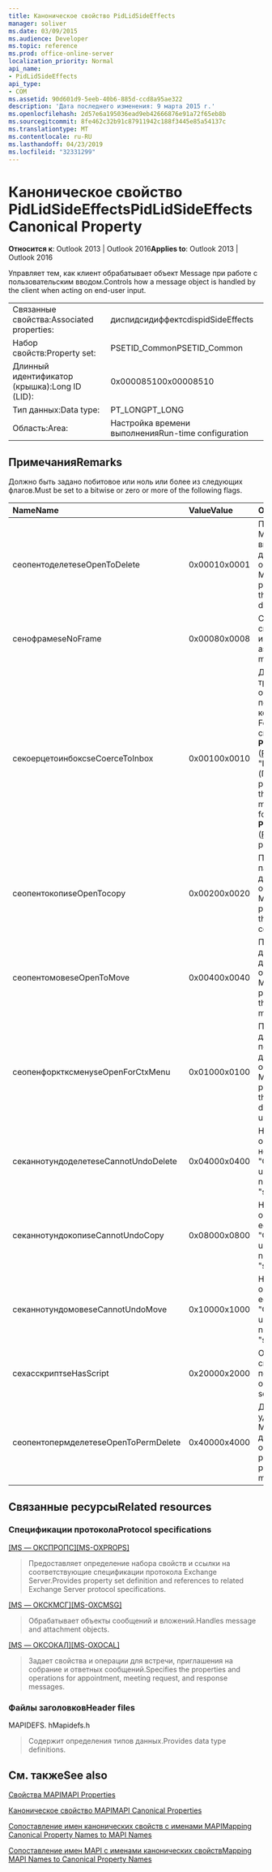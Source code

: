 ```yaml
---
title: Каноническое свойство PidLidSideEffects
manager: soliver
ms.date: 03/09/2015
ms.audience: Developer
ms.topic: reference
ms.prod: office-online-server
localization_priority: Normal
api_name:
- PidLidSideEffects
api_type:
- COM
ms.assetid: 90d601d9-5eeb-40b6-885d-ccd8a95ae322
description: 'Дата последнего изменения: 9 марта 2015 г.'
ms.openlocfilehash: 2d57e6a195036ead9eb42666876e91a72f65eb8b
ms.sourcegitcommit: 8fe462c32b91c87911942c188f3445e85a54137c
ms.translationtype: MT
ms.contentlocale: ru-RU
ms.lasthandoff: 04/23/2019
ms.locfileid: "32331299"
---
```

# <a name="pidlidsideeffects-canonical-property"></a><span data-ttu-id="10ad6-103">Каноническое свойство PidLidSideEffects</span><span class="sxs-lookup"><span data-stu-id="10ad6-103">PidLidSideEffects Canonical Property</span></span>

  
  
<span data-ttu-id="10ad6-104">**Относится к**: Outlook 2013 | Outlook 2016</span><span class="sxs-lookup"><span data-stu-id="10ad6-104">**Applies to**: Outlook 2013 | Outlook 2016</span></span> 
  
<span data-ttu-id="10ad6-105">Управляет тем, как клиент обрабатывает объект Message при работе с пользовательским вводом.</span><span class="sxs-lookup"><span data-stu-id="10ad6-105">Controls how a message object is handled by the client when acting on end-user input.</span></span>
  
|||
|:-----|:-----|
|<span data-ttu-id="10ad6-106">Связанные свойства:</span><span class="sxs-lookup"><span data-stu-id="10ad6-106">Associated properties:</span></span>  <br/> |<span data-ttu-id="10ad6-107">диспидсидиффектс</span><span class="sxs-lookup"><span data-stu-id="10ad6-107">dispidSideEffects</span></span>  <br/> |
|<span data-ttu-id="10ad6-108">Набор свойств:</span><span class="sxs-lookup"><span data-stu-id="10ad6-108">Property set:</span></span>  <br/> |<span data-ttu-id="10ad6-109">PSETID_Common</span><span class="sxs-lookup"><span data-stu-id="10ad6-109">PSETID_Common</span></span>  <br/> |
|<span data-ttu-id="10ad6-110">Длинный идентификатор (крышка):</span><span class="sxs-lookup"><span data-stu-id="10ad6-110">Long ID (LID):</span></span>  <br/> |<span data-ttu-id="10ad6-111">0x00008510</span><span class="sxs-lookup"><span data-stu-id="10ad6-111">0x00008510</span></span>  <br/> |
|<span data-ttu-id="10ad6-112">Тип данных:</span><span class="sxs-lookup"><span data-stu-id="10ad6-112">Data type:</span></span>  <br/> |<span data-ttu-id="10ad6-113">PT_LONG</span><span class="sxs-lookup"><span data-stu-id="10ad6-113">PT_LONG</span></span>  <br/> |
|<span data-ttu-id="10ad6-114">Область:</span><span class="sxs-lookup"><span data-stu-id="10ad6-114">Area:</span></span>  <br/> |<span data-ttu-id="10ad6-115">Настройка времени выполнения</span><span class="sxs-lookup"><span data-stu-id="10ad6-115">Run-time configuration</span></span>  <br/> |
   
## <a name="remarks"></a><span data-ttu-id="10ad6-116">Примечания</span><span class="sxs-lookup"><span data-stu-id="10ad6-116">Remarks</span></span>

<span data-ttu-id="10ad6-117">Должно быть задано побитовое или ноль или более из следующих флагов.</span><span class="sxs-lookup"><span data-stu-id="10ad6-117">Must be set to a bitwise or zero or more of the following flags.</span></span>
  
|<span data-ttu-id="10ad6-118">**Name**</span><span class="sxs-lookup"><span data-stu-id="10ad6-118">**Name**</span></span>|<span data-ttu-id="10ad6-119">**Value**</span><span class="sxs-lookup"><span data-stu-id="10ad6-119">**Value**</span></span>|<span data-ttu-id="10ad6-120">**Описание**</span><span class="sxs-lookup"><span data-stu-id="10ad6-120">**Description**</span></span>|
|:-----|:-----|:-----|
|<span data-ttu-id="10ad6-121">сеопентоделете</span><span class="sxs-lookup"><span data-stu-id="10ad6-121">seOpenToDelete</span></span>  <br/> |<span data-ttu-id="10ad6-122">0x0001</span><span class="sxs-lookup"><span data-stu-id="10ad6-122">0x0001</span></span>  <br/> |<span data-ttu-id="10ad6-123">При удалении объекта Message необходимо выполнить дополнительную обработку объекта Message.</span><span class="sxs-lookup"><span data-stu-id="10ad6-123">Additional processing is required on the message object when deleting.</span></span>  <br/> |
|<span data-ttu-id="10ad6-124">сенофраме</span><span class="sxs-lookup"><span data-stu-id="10ad6-124">seNoFrame</span></span>  <br/> |<span data-ttu-id="10ad6-125">0x0008</span><span class="sxs-lookup"><span data-stu-id="10ad6-125">0x0008</span></span>  <br/> |<span data-ttu-id="10ad6-126">С объектом Message не связан пользовательский интерфейс.</span><span class="sxs-lookup"><span data-stu-id="10ad6-126">No UI is associated with the message object.</span></span>  <br/> |
|<span data-ttu-id="10ad6-127">секоерцетоинбокс</span><span class="sxs-lookup"><span data-stu-id="10ad6-127">seCoerceToInbox</span></span>  <br/> |<span data-ttu-id="10ad6-128">0x0010</span><span class="sxs-lookup"><span data-stu-id="10ad6-128">0x0010</span></span>  <br/> |<span data-ttu-id="10ad6-129">Для объекта Message требуется дополнительная обработка при перемещении или копировании в объект Folder с помощью свойства **PR_CONTAINER_CLASS** ([PIDTAGCONTAINERCLASS](pidtagcontainerclass-canonical-property.md)) "IPF. Note (Примечание).</span><span class="sxs-lookup"><span data-stu-id="10ad6-129">Additional processing is required on the message object when moving or copying to a folder object with a **PR_CONTAINER_CLASS** ([PidTagContainerClass](pidtagcontainerclass-canonical-property.md)) property of "IPF.Note".</span></span>  <br/> |
|<span data-ttu-id="10ad6-130">сеопентокопи</span><span class="sxs-lookup"><span data-stu-id="10ad6-130">seOpenTocopy</span></span>  <br/> |<span data-ttu-id="10ad6-131">0x0020</span><span class="sxs-lookup"><span data-stu-id="10ad6-131">0x0020</span></span>  <br/> |<span data-ttu-id="10ad6-132">При копировании в другую папку требуется дополнительная обработка объекта Message.</span><span class="sxs-lookup"><span data-stu-id="10ad6-132">Additional processing is required on the message object when copying to another folder.</span></span>  <br/> |
|<span data-ttu-id="10ad6-133">сеопентомове</span><span class="sxs-lookup"><span data-stu-id="10ad6-133">seOpenToMove</span></span>  <br/> |<span data-ttu-id="10ad6-134">0x0040</span><span class="sxs-lookup"><span data-stu-id="10ad6-134">0x0040</span></span>  <br/> |<span data-ttu-id="10ad6-135">При перемещении в другую папку требуется дополнительная обработка объекта Message.</span><span class="sxs-lookup"><span data-stu-id="10ad6-135">Additional processing is required on the message object when moving to another folder.</span></span>  <br/> |
|<span data-ttu-id="10ad6-136">сеопенфорктксмену</span><span class="sxs-lookup"><span data-stu-id="10ad6-136">seOpenForCtxMenu</span></span>  <br/> |<span data-ttu-id="10ad6-137">0x0100</span><span class="sxs-lookup"><span data-stu-id="10ad6-137">0x0100</span></span>  <br/> |<span data-ttu-id="10ad6-138">При отображении команд для конечного пользователя требуется дополнительная обработка объекта Message.</span><span class="sxs-lookup"><span data-stu-id="10ad6-138">Additional processing is required on the message object when displaying verbs to the end-user.</span></span>  <br/> |
|<span data-ttu-id="10ad6-139">секаннотундоделете</span><span class="sxs-lookup"><span data-stu-id="10ad6-139">seCannotUndoDelete</span></span>  <br/> |<span data-ttu-id="10ad6-140">0x0400</span><span class="sxs-lookup"><span data-stu-id="10ad6-140">0x0400</span></span>  <br/> |<span data-ttu-id="10ad6-141">Невозможно отменить операцию удаления, если не задано значение "Сеопентоделете".</span><span class="sxs-lookup"><span data-stu-id="10ad6-141">Cannot undo delete operation, must not be set unless "seOpenToDelete" is set.</span></span>  <br/> |
|<span data-ttu-id="10ad6-142">секаннотундокопи</span><span class="sxs-lookup"><span data-stu-id="10ad6-142">seCannotUndoCopy</span></span>  <br/> |<span data-ttu-id="10ad6-143">0x0800</span><span class="sxs-lookup"><span data-stu-id="10ad6-143">0x0800</span></span>  <br/> |<span data-ttu-id="10ad6-144">Невозможно отменить операцию копирования, если не задано значение "Сеопентокопи".</span><span class="sxs-lookup"><span data-stu-id="10ad6-144">Cannot undo copy operation, must not be set unless "seOpenTocopy" is set.</span></span>  <br/> |
|<span data-ttu-id="10ad6-145">секаннотундомове</span><span class="sxs-lookup"><span data-stu-id="10ad6-145">seCannotUndoMove</span></span>  <br/> |<span data-ttu-id="10ad6-146">0x1000</span><span class="sxs-lookup"><span data-stu-id="10ad6-146">0x1000</span></span>  <br/> |<span data-ttu-id="10ad6-147">Невозможно отменить операцию перемещения, если не задано значение "Сеопентомове".</span><span class="sxs-lookup"><span data-stu-id="10ad6-147">Cannot undo move operation, must not be set unless "seOpenToMove" is set.</span></span>  <br/> |
|<span data-ttu-id="10ad6-148">сехасскрипт</span><span class="sxs-lookup"><span data-stu-id="10ad6-148">seHasScript</span></span>  <br/> |<span data-ttu-id="10ad6-149">0x2000</span><span class="sxs-lookup"><span data-stu-id="10ad6-149">0x2000</span></span>  <br/> |<span data-ttu-id="10ad6-150">Объект Message содержит скрипт конечного пользователя.</span><span class="sxs-lookup"><span data-stu-id="10ad6-150">The message object contains end-user script.</span></span>  <br/> |
|<span data-ttu-id="10ad6-151">сеопентопермделете</span><span class="sxs-lookup"><span data-stu-id="10ad6-151">seOpenToPermDelete</span></span>  <br/> |<span data-ttu-id="10ad6-152">0x4000</span><span class="sxs-lookup"><span data-stu-id="10ad6-152">0x4000</span></span>  <br/> |<span data-ttu-id="10ad6-153">Для окончательного удаления объекта Message требуется дополнительная обработка.</span><span class="sxs-lookup"><span data-stu-id="10ad6-153">Additional processing is required to permanently delete the message object.</span></span>  <br/> |
   
## <a name="related-resources"></a><span data-ttu-id="10ad6-154">Связанные ресурсы</span><span class="sxs-lookup"><span data-stu-id="10ad6-154">Related resources</span></span>

### <a name="protocol-specifications"></a><span data-ttu-id="10ad6-155">Спецификации протокола</span><span class="sxs-lookup"><span data-stu-id="10ad6-155">Protocol specifications</span></span>

<span data-ttu-id="10ad6-156">[[MS — ОКСПРОПС]](https://msdn.microsoft.com/library/f6ab1613-aefe-447d-a49c-18217230b148%28Office.15%29.aspx)</span><span class="sxs-lookup"><span data-stu-id="10ad6-156">[[MS-OXPROPS]](https://msdn.microsoft.com/library/f6ab1613-aefe-447d-a49c-18217230b148%28Office.15%29.aspx)</span></span>
  
> <span data-ttu-id="10ad6-157">Предоставляет определение набора свойств и ссылки на соответствующие спецификации протокола Exchange Server.</span><span class="sxs-lookup"><span data-stu-id="10ad6-157">Provides property set definition and references to related Exchange Server protocol specifications.</span></span>
    
<span data-ttu-id="10ad6-158">[[MS — ОКСКМСГ]](https://msdn.microsoft.com/library/7fd7ec40-deec-4c06-9493-1bc06b349682%28Office.15%29.aspx)</span><span class="sxs-lookup"><span data-stu-id="10ad6-158">[[MS-OXCMSG]](https://msdn.microsoft.com/library/7fd7ec40-deec-4c06-9493-1bc06b349682%28Office.15%29.aspx)</span></span>
  
> <span data-ttu-id="10ad6-159">Обрабатывает объекты сообщений и вложений.</span><span class="sxs-lookup"><span data-stu-id="10ad6-159">Handles message and attachment objects.</span></span>
    
<span data-ttu-id="10ad6-160">[[MS — ОКСОКАЛ]](https://msdn.microsoft.com/library/09861fde-c8e4-4028-9346-e7c214cfdba1%28Office.15%29.aspx)</span><span class="sxs-lookup"><span data-stu-id="10ad6-160">[[MS-OXOCAL]](https://msdn.microsoft.com/library/09861fde-c8e4-4028-9346-e7c214cfdba1%28Office.15%29.aspx)</span></span>
  
> <span data-ttu-id="10ad6-161">Задает свойства и операции для встречи, приглашения на собрание и ответных сообщений.</span><span class="sxs-lookup"><span data-stu-id="10ad6-161">Specifies the properties and operations for appointment, meeting request, and response messages.</span></span>
    
### <a name="header-files"></a><span data-ttu-id="10ad6-162">Файлы заголовков</span><span class="sxs-lookup"><span data-stu-id="10ad6-162">Header files</span></span>

<span data-ttu-id="10ad6-163">MAPIDEFS. h</span><span class="sxs-lookup"><span data-stu-id="10ad6-163">Mapidefs.h</span></span>
  
> <span data-ttu-id="10ad6-164">Содержит определения типов данных.</span><span class="sxs-lookup"><span data-stu-id="10ad6-164">Provides data type definitions.</span></span>
    
## <a name="see-also"></a><span data-ttu-id="10ad6-165">См. также</span><span class="sxs-lookup"><span data-stu-id="10ad6-165">See also</span></span>



[<span data-ttu-id="10ad6-166">Свойства MAPI</span><span class="sxs-lookup"><span data-stu-id="10ad6-166">MAPI Properties</span></span>](mapi-properties.md)
  
[<span data-ttu-id="10ad6-167">Каноническое свойство MAPI</span><span class="sxs-lookup"><span data-stu-id="10ad6-167">MAPI Canonical Properties</span></span>](mapi-canonical-properties.md)
  
[<span data-ttu-id="10ad6-168">Сопоставление имен канонических свойств с именами MAPI</span><span class="sxs-lookup"><span data-stu-id="10ad6-168">Mapping Canonical Property Names to MAPI Names</span></span>](mapping-canonical-property-names-to-mapi-names.md)
  
[<span data-ttu-id="10ad6-169">Сопоставление имен MAPI с именами канонических свойств</span><span class="sxs-lookup"><span data-stu-id="10ad6-169">Mapping MAPI Names to Canonical Property Names</span></span>](mapping-mapi-names-to-canonical-property-names.md)

